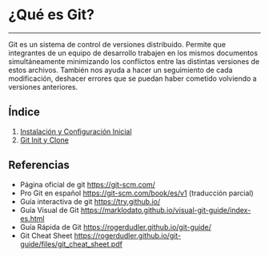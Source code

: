 # ¿Qué es Git?
---

Git es un sistema de control de versiones distribuido. Permite que integrantes de un equipo de desarrollo trabajen en los mismos documentos simultáneamente minimizando los conflictos entre las distintas versiones de estos archivos.
También nos ayuda a hacer un seguimiento de cada modificación, deshacer errores que se puedan haber cometido volviendo a versiones anteriores.



## Índice
1. [Instalación y Configuración Inicial](instalacion-configuracion)
2. [Git Init y Clone](2)

## Referencias
- Página oficial de git https://git-scm.com/
- Pro Git en español https://git-scm.com/book/es/v1 (traducción parcial)
- Guía interactiva de git https://try.github.io/
- Guía Visual de Git https://marklodato.github.io/visual-git-guide/index-es.html
- Guía Rápida de Git https://rogerdudler.github.io/git-guide/
- Git Cheat Sheet https://rogerdudler.github.io/git-guide/files/git_cheat_sheet.pdf
